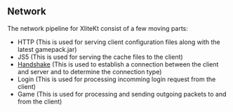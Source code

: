 ## Network

The network pipeline for XliteKt consist of a few moving parts:

- HTTP (This is used for serving client configuration files along with the latest gamepack.jar)
- JS5 (This is used for serving the cache files to the client)
- [Handshake](handshake/index.md) (This is used to establish a connection between the client and server and to determine the connection type)
- Login (This is used for processing incomming login request from the client)
- Game (This is used for processing and sending outgoing packets to and from the client)
